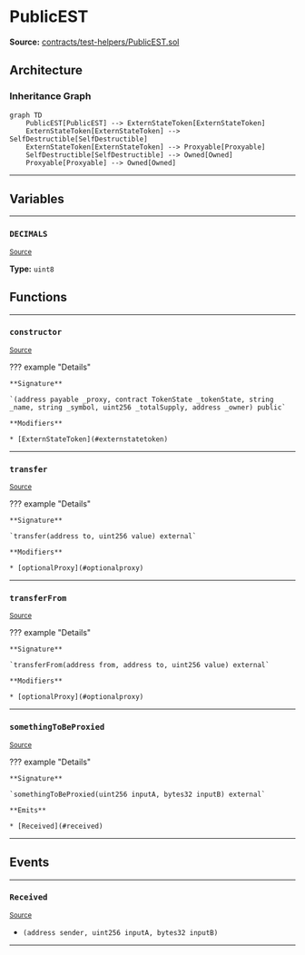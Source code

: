 # PublicEST

**Source:** [contracts/test-helpers/PublicEST.sol](https://github.com/Synthetixio/synthetix/tree/develop/contracts/test-helpers/PublicEST.sol)

## Architecture

### Inheritance Graph

```mermaid
graph TD
    PublicEST[PublicEST] --> ExternStateToken[ExternStateToken]
    ExternStateToken[ExternStateToken] --> SelfDestructible[SelfDestructible]
    ExternStateToken[ExternStateToken] --> Proxyable[Proxyable]
    SelfDestructible[SelfDestructible] --> Owned[Owned]
    Proxyable[Proxyable] --> Owned[Owned]
```

---

## Variables

---

### `DECIMALS`
<sub>[Source](https://github.com/Synthetixio/synthetix/tree/develop/contracts/test-helpers/PublicEST.sol#L7)</sub>

**Type:** `uint8`

## Functions

---

### `constructor`
<sub>[Source](https://github.com/Synthetixio/synthetix/tree/develop/contracts/test-helpers/PublicEST.sol#L9)</sub>

??? example "Details"

    **Signature**

    `(address payable _proxy, contract TokenState _tokenState, string _name, string _symbol, uint256 _totalSupply, address _owner) public`

    **Modifiers**

    * [ExternStateToken](#externstatetoken)

---

### `transfer`
<sub>[Source](https://github.com/Synthetixio/synthetix/tree/develop/contracts/test-helpers/PublicEST.sol#L18)</sub>

??? example "Details"

    **Signature**

    `transfer(address to, uint256 value) external`

    **Modifiers**

    * [optionalProxy](#optionalproxy)

---

### `transferFrom`
<sub>[Source](https://github.com/Synthetixio/synthetix/tree/develop/contracts/test-helpers/PublicEST.sol#L22)</sub>

??? example "Details"

    **Signature**

    `transferFrom(address from, address to, uint256 value) external`

    **Modifiers**

    * [optionalProxy](#optionalproxy)

---

### `somethingToBeProxied`
<sub>[Source](https://github.com/Synthetixio/synthetix/tree/develop/contracts/test-helpers/PublicEST.sol#L33)</sub>

??? example "Details"

    **Signature**

    `somethingToBeProxied(uint256 inputA, bytes32 inputB) external`

    **Emits**

    * [Received](#received)

---

## Events

---

### `Received`
<sub>[Source](https://github.com/Synthetixio/synthetix/tree/develop/contracts/test-helpers/PublicEST.sol#L31)</sub>

- `(address sender, uint256 inputA, bytes32 inputB)`

---

